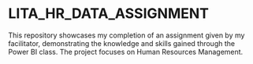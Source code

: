 # LITA_HR_DATA_ASSIGNMENT
This repository showcases my completion of an assignment given by my facilitator, demonstrating the knowledge and skills gained through the Power BI class. The project focuses on Human Resources Management.
